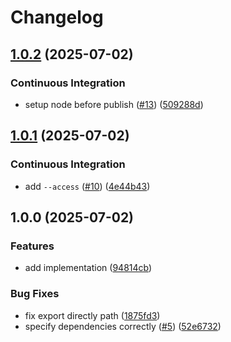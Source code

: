 # Changelog

## [1.0.2](https://github.com/Omochice/vite-plugin-inject-readme/compare/v1.0.1...v1.0.2) (2025-07-02)


### Continuous Integration

* setup node before publish ([#13](https://github.com/Omochice/vite-plugin-inject-readme/issues/13)) ([509288d](https://github.com/Omochice/vite-plugin-inject-readme/commit/509288d0ad6afec395e2ae533530eaec6ff0bfd0))

## [1.0.1](https://github.com/Omochice/vite-plugin-inject-readme/compare/v1.0.0...v1.0.1) (2025-07-02)


### Continuous Integration

* add `--access` ([#10](https://github.com/Omochice/vite-plugin-inject-readme/issues/10)) ([4e44b43](https://github.com/Omochice/vite-plugin-inject-readme/commit/4e44b43dc53d17702f996df21a6ffb26410afb03))

## 1.0.0 (2025-07-02)


### Features

* add implementation ([94814cb](https://github.com/Omochice/vite-plugin-inject-readme/commit/94814cb5047747e74b27fab6a3e45526376fceaf))


### Bug Fixes

* fix export directly path ([1875fd3](https://github.com/Omochice/vite-plugin-inject-readme/commit/1875fd3391e9b05789a00132e583c118ff8f0bd9))
* specify dependencies correctly ([#5](https://github.com/Omochice/vite-plugin-inject-readme/issues/5)) ([52e6732](https://github.com/Omochice/vite-plugin-inject-readme/commit/52e67320efab46dd722dfe223d6fa6bd1691e900))
